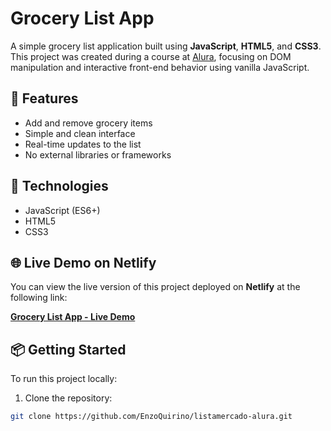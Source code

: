 # Grocery List App

A simple grocery list application built using **JavaScript**, **HTML5**, and **CSS3**. This project was created during a course at [Alura](https://www.alura.com.br), focusing on DOM manipulation and interactive front-end behavior using vanilla JavaScript.

## 🛒 Features

- Add and remove grocery items
- Simple and clean interface
- Real-time updates to the list
- No external libraries or frameworks

## 🚀 Technologies

- JavaScript (ES6+)
- HTML5
- CSS3

## 🌐 Live Demo on Netlify

You can view the live version of this project deployed on **Netlify** at the following link:

[**Grocery List App - Live Demo**](listamercado11.netlify.app)


## 📦 Getting Started

To run this project locally:

1. Clone the repository:
```bash
git clone https://github.com/EnzoQuirino/listamercado-alura.git
